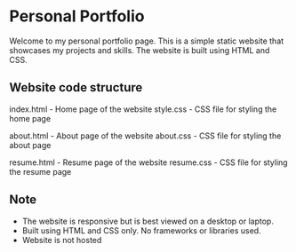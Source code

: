 # Personal Portfolio

Welcome to my personal portfolio page. This is a simple static website that showcases my projects and skills. The website is built using HTML and CSS.

## Website code structure
index.html - Home page of the website
style.css - CSS file for styling the home page

about.html - About page of the website
about.css - CSS file for styling the about page

resume.html - Resume page of the website
resume.css - CSS file for styling the resume page

## Note
- The website is responsive but is best viewed on a desktop or laptop.
- Built using HTML and CSS only. No frameworks or libraries used.
- Website is not hosted


